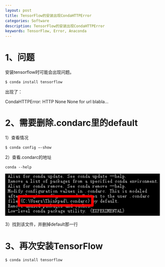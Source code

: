 ```yaml
---
layout: post
title: TensorFlow的安装出现CondaHTTPError
categories: Software
description: TensorFlow的安装出现CondaHTTPError
keywords: TensorFlow, Error, Anaconda
---
```


# 1、问题
安装tensorflow时可能会出现问题。
```
$ conda install tensorflow
```

出现了：

CondaHTTPError: HTTP None None for url blabla...

# 2、需要删除.condarc里的default

1）查看情况

```
$ conda config –-show
```

2）查看.condarc的地址

```
conda --help
```

<img src="/images/posts/2018-3-29-TensorFlow-Install-ERROR/condarc_address.png" width="600" alt="condarc文件的地址" />

3）找到该文件，并删掉default那一行

# 3、再次安装TensorFlow
```
$ conda install tensorflow
```




